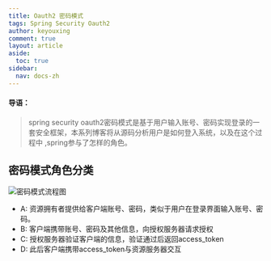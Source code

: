 ```yaml
---
title: Oauth2 密码模式
tags: Spring Security Oauth2
author: keyouxing
comment: true
layout: article
aside:
  toc: true
sidebar:
  nav: docs-zh
---
```

#### 导语：
> spring security oauth2密码模式是基于用户输入账号、密码实现登录的一套安全框架，本系列博客将从源码分析用户是如何登入系统，以及在这个过程中
,spring参与了怎样的角色。

## 密码模式角色分类
![密码模式流程图](http://keyouxing.com/img/oauth2/password_mode.png)

* A: 资源拥有者提供给客户端账号、密码，类似于用户在登录界面输入账号、密码。
* B: 客户端携带账号、密码及其他信息，向授权服务器请求授权
* C: 授权服务器验证客户端的信息，验证通过后返回access_token
* D: 此后客户端携带access_token与资源服务器交互


